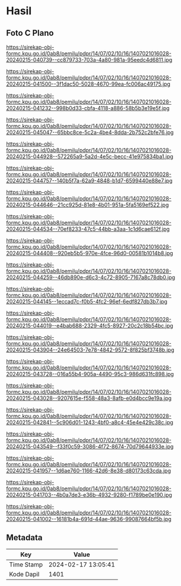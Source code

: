 # Hasil

## Foto C Plano

https://sirekap-obj-formc.kpu.go.id/0ab8/pemilu/pdpr/14/07/02/10/16/1407021016028-20240215-040739--cc879733-703a-4a80-981a-95eedc4d6811.jpg

https://sirekap-obj-formc.kpu.go.id/0ab8/pemilu/pdpr/14/07/02/10/16/1407021016028-20240215-041500--3f1dac50-5028-4670-99ea-fc006ac49175.jpg

https://sirekap-obj-formc.kpu.go.id/0ab8/pemilu/pdpr/14/07/02/10/16/1407021016028-20240215-041232--998b0d33-cbfa-4118-a886-58b5b3e19e5f.jpg

https://sirekap-obj-formc.kpu.go.id/0ab8/pemilu/pdpr/14/07/02/10/16/1407021016028-20240215-045047--65bbc8ce-5c2a-4be4-8dda-2b752c2bfe76.jpg

https://sirekap-obj-formc.kpu.go.id/0ab8/pemilu/pdpr/14/07/02/10/16/1407021016028-20240215-044928--572265a9-5a2d-4e5c-becc-41e975834ba1.jpg

https://sirekap-obj-formc.kpu.go.id/0ab8/pemilu/pdpr/14/07/02/10/16/1407021016028-20240215-044757--140b5f7a-62a9-4848-b1d7-6599440e88e7.jpg

https://sirekap-obj-formc.kpu.go.id/0ab8/pemilu/pdpr/14/07/02/10/16/1407021016028-20240215-044646--21cc925d-81e8-4b01-951a-5fa5169ef522.jpg

https://sirekap-obj-formc.kpu.go.id/0ab8/pemilu/pdpr/14/07/02/10/16/1407021016028-20240215-044534--70ef8233-47c5-44bb-a3aa-1c1d6cae612f.jpg

https://sirekap-obj-formc.kpu.go.id/0ab8/pemilu/pdpr/14/07/02/10/16/1407021016028-20240215-044408--920eb5b5-970e-4fce-96d0-00581b1014b8.jpg

https://sirekap-obj-formc.kpu.go.id/0ab8/pemilu/pdpr/14/07/02/10/16/1407021016028-20240215-044259--46db890e-d6c3-4c72-8905-7167a8c78db0.jpg

https://sirekap-obj-formc.kpu.go.id/0ab8/pemilu/pdpr/14/07/02/10/16/1407021016028-20240215-044145--1eccad7c-f0b5-4fc2-96ef-6edf827db3b7.jpg

https://sirekap-obj-formc.kpu.go.id/0ab8/pemilu/pdpr/14/07/02/10/16/1407021016028-20240215-044019--e4bab688-2329-4fc5-8927-20c2c18b54bc.jpg

https://sirekap-obj-formc.kpu.go.id/0ab8/pemilu/pdpr/14/07/02/10/16/1407021016028-20240215-043904--24e64503-7e78-4842-9572-8f825bf3748b.jpg

https://sirekap-obj-formc.kpu.go.id/0ab8/pemilu/pdpr/14/07/02/10/16/1407021016028-20240215-043728--016a55b4-905a-4490-95c3-986d631fc898.jpg

https://sirekap-obj-formc.kpu.go.id/0ab8/pemilu/pdpr/14/07/02/10/16/1407021016028-20240215-043028--9207615e-f558-48a3-8afb-e0d4bcc9e19a.jpg

https://sirekap-obj-formc.kpu.go.id/0ab8/pemilu/pdpr/14/07/02/10/16/1407021016028-20240215-042841--5c906d01-1243-4bf0-a8c4-45e4e429c38c.jpg

https://sirekap-obj-formc.kpu.go.id/0ab8/pemilu/pdpr/14/07/02/10/16/1407021016028-20240215-043549--f33f0c59-3086-4f72-8674-70d79644933e.jpg

https://sirekap-obj-formc.kpu.go.id/0ab8/pemilu/pdpr/14/07/02/10/16/1407021016028-20240215-041957--1d6ae760-1166-42d6-8e38-d80173c63cda.jpg

https://sirekap-obj-formc.kpu.go.id/0ab8/pemilu/pdpr/14/07/02/10/16/1407021016028-20240215-041703--4b0a7de3-e36b-4932-9280-f1789be0e190.jpg

https://sirekap-obj-formc.kpu.go.id/0ab8/pemilu/pdpr/14/07/02/10/16/1407021016028-20240215-041002--16181b4a-691d-44ae-9636-99087664bf5b.jpg


## Metadata

| Key        | Value               |
| ---------- | ------------------- |
| Time Stamp | 2024-02-17 13:05:41 |
| Kode Dapil | 1401                |



